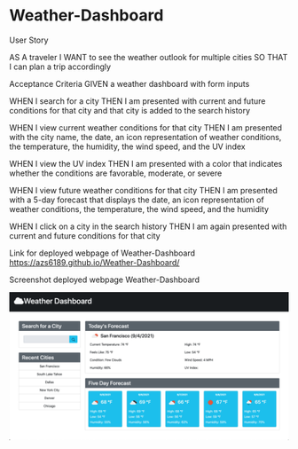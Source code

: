 # Weather-Dashboard

User Story

AS A traveler
I WANT to see the weather outlook for multiple cities
SO THAT I can plan a trip accordingly

Acceptance Criteria
GIVEN a weather dashboard with form inputs

WHEN I search for a city
THEN I am presented with current and future conditions for that city and that city is added to the search history

WHEN I view current weather conditions for that city
THEN I am presented with the city name, the date, an icon representation of weather conditions, the temperature, the humidity, the wind speed, and the UV index

WHEN I view the UV index
THEN I am presented with a color that indicates whether the conditions are favorable, moderate, or severe

WHEN I view future weather conditions for that city
THEN I am presented with a 5-day forecast that displays the date, an icon representation of weather conditions, the temperature, the wind speed, and the humidity

WHEN I click on a city in the search history
THEN I am again presented with current and future conditions for that city

<!-- -------------------------------------------------------------- -->

Link for deployed webpage of Weather-Dashboard
https://azs6189.github.io/Weather-Dashboard/

<!-- -------------------------------------------------------------- -->

Screenshot deployed webpage Weather-Dashboard

![Weather-Dashboard](images/weather-dashboard.png)
